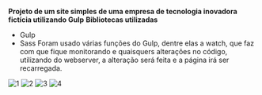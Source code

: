 **Projeto de um site simples de uma empresa de tecnologia inovadora fictícia utilizando Gulp**
**Bibliotecas utilizadas**
- Gulp
- Sass
Foram usado várias funções do Gulp, dentre elas a watch, que faz com que fique monitorando e quaisquers alterações no código, utilizando do webserver, a alteração será feita e a página irá ser recarregada.

![1](https://github.com/Tech2as/Gulp/assets/95533385/b3a77a71-a30a-4c71-9dad-629e83e99863)
![2](https://github.com/Tech2as/Gulp/assets/95533385/59aac9a4-9989-474b-9371-52e431bf613a)
![3](https://github.com/Tech2as/Gulp/assets/95533385/431d6d85-b33b-4854-89ac-bcf915c6c77b)
![4](https://github.com/Tech2as/Gulp/assets/95533385/67ed3925-f90c-4dc2-95f8-48d1c1102272)



 
